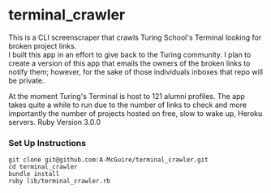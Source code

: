 # terminal_crawler


This is a CLI screenscraper that crawls Turing School's Terminal looking for broken project links.  
I built this app in an effort to give back to the Turing community. I plan to create a version of this app that emails the owners of the broken links to notify them; however, for the sake of those individuals inboxes that repo will be private.

At the moment Turing's Terminal is host to 121 alumni profiles. The app takes quite a while to run due to the number of links to check and more importantly the number of projects hosted on free, slow to wake up, Heroku servers.
Ruby Version 3.0.0

### Set Up Instructions
```
git clone git@github.com:A-McGuire/terminal_crawler.git
cd terminal_crawler
bundle install
ruby lib/terminal_crawler.rb 
```
